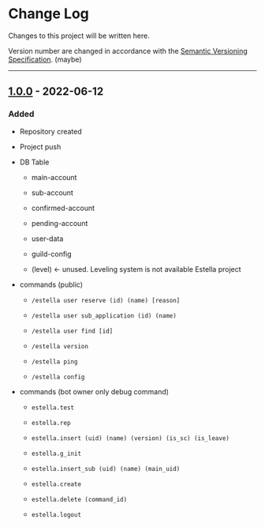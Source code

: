 # Change Log

Changes to this project will be written here.

Version number are changed in accordance with the [Semantic Versioning Specification](https://semver.org/). (maybe)

***

## [1.0.0](https://github.com/Fairy-Phy/estella/tree/1.0.0) - 2022-06-12

### Added

* Repository created

* Project push

* DB Table

  * main-account

  * sub-account

  * confirmed-account

  * pending-account

  * user-data

  * guild-config

  * (level) <- unused. Leveling system is not available Estella project

* commands (public)

  * `/estella user reserve (id) (name) [reason]`

  * `/estella user sub_application (id) (name)`

  * `/estella user find [id]`

  * `/estella version`

  * `/estella ping`

  * `/estella config`

* commands (bot owner only debug command)

  * `estella.test`

  * `estella.rep`

  * `estella.insert (uid) (name) (version) (is_sc) (is_leave)`

  * `estella.g_init`

  * `estella.insert_sub (uid) (name) (main_uid)`

  * `estella.create`

  * `estella.delete (command_id)`

  * `estella.logout`
